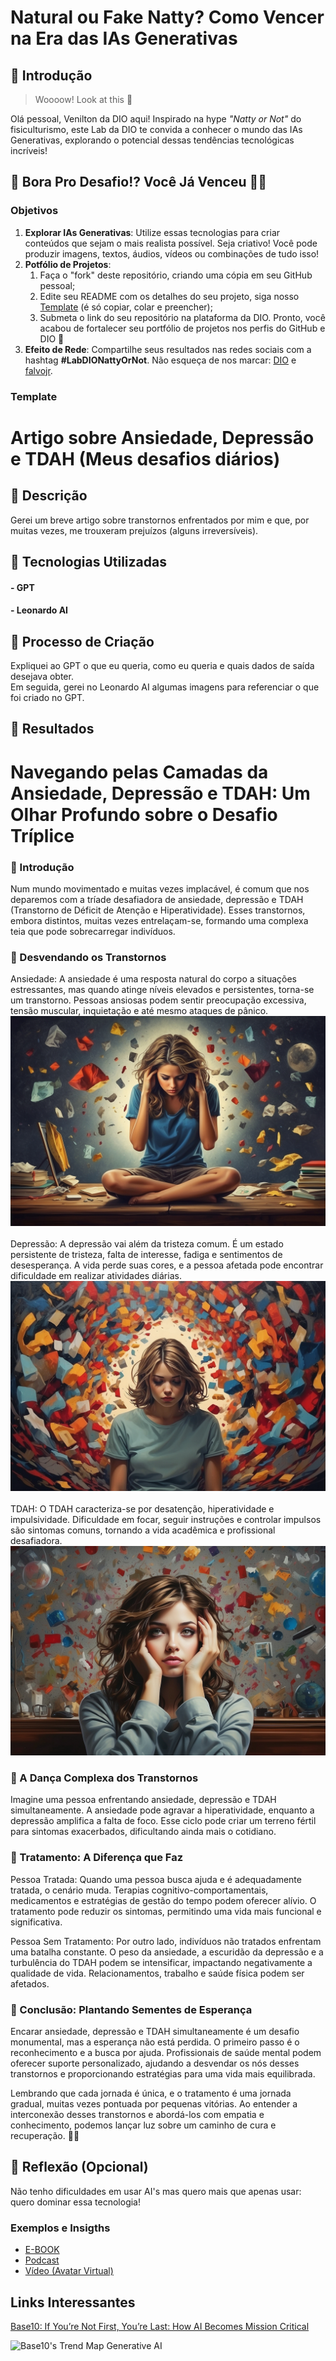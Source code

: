 # Natural ou Fake Natty? Como Vencer na Era das IAs Generativas

## 🚀 Introdução

> Woooow! Look at this 👀

Olá pessoal, Venilton da DIO aqui! Inspirado na hype _"Natty or Not"_ do fisiculturismo, este Lab da DIO te convida a conhecer o mundo das IAs Generativas, explorando o potencial dessas tendências tecnológicas incríveis!

## 🎯 Bora Pro Desafio!? Você Já Venceu 💪🤓

### Objetivos

1. **Explorar IAs Generativas**: Utilize essas tecnologias para criar conteúdos que sejam o mais realista possível. Seja criativo! Você pode produzir imagens, textos, áudios, vídeos ou combinações de tudo isso!
1. **Potfólio de Projetos**:
    1. Faça o "fork" deste repositório, criando uma cópia em seu GitHub pessoal;
    2. Edite seu README com os detalhes do seu projeto, siga nosso [Template](#template) (é só copiar, colar e preencher);
    3. Submeta o link do seu repositório na plataforma da DIO. Pronto, você acabou de fortalecer seu portfólio de projetos nos perfis do GitHub e DIO 🚀
1. **Efeito de Rede**: Compartilhe seus resultados nas redes sociais com a hashtag **#LabDIONattyOrNot**. Não esqueça de nos marcar: [DIO](https://www.linkedin.com/school/dio-makethechange) e [falvojr](https://www.linkedin.com/in/falvojr).

### Template


# Artigo sobre Ansiedade, Depressão e TDAH (Meus desafios diários)

## 📒 Descrição
Gerei um breve artigo sobre transtornos enfrentados por mim e que, por muitas vezes, me trouxeram prejuízos (alguns irreversíveis).

## 🤖 Tecnologias Utilizadas
#### - GPT
#### - Leonardo AI

## 🧐 Processo de Criação
Expliquei ao GPT o que eu queria, como eu queria e quais dados de saída desejava obter.<br>
Em seguida, gerei no Leonardo AI algumas imagens para referenciar o que foi criado no GPT.

## 🚀 Resultados
# Navegando pelas Camadas da Ansiedade, Depressão e TDAH: Um Olhar Profundo sobre o Desafio Tríplice

### 🌈 Introdução

Num mundo movimentado e muitas vezes implacável, é comum que nos deparemos com a tríade desafiadora de ansiedade, depressão e TDAH (Transtorno de Déficit de Atenção e Hiperatividade). Esses transtornos, embora distintos, muitas vezes entrelaçam-se, formando uma complexa teia que pode sobrecarregar indivíduos.

### 🧠 Desvendando os Transtornos

Ansiedade: A ansiedade é uma resposta natural do corpo a situações estressantes, mas quando atinge níveis elevados e persistentes, torna-se um transtorno. Pessoas ansiosas podem sentir preocupação excessiva, tensão muscular, inquietação e até mesmo ataques de pânico.
<img src="exemplos/Leonardo_Diffusion_XL_anxiety_depression_and_adhd_1.jpg"><br><br>
Depressão: A depressão vai além da tristeza comum. É um estado persistente de tristeza, falta de interesse, fadiga e sentimentos de desesperança. A vida perde suas cores, e a pessoa afetada pode encontrar dificuldade em realizar atividades diárias.
<img src="exemplos/Leonardo_Diffusion_XL_anxiety_depression_and_adhd_2.jpg"><br><br>
TDAH: O TDAH caracteriza-se por desatenção, hiperatividade e impulsividade. Dificuldade em focar, seguir instruções e controlar impulsos são sintomas comuns, tornando a vida acadêmica e profissional desafiadora.
<img src="exemplos/Leonardo_Diffusion_XL_anxiety_depression_and_adhd_0.jpg"><br>

### 🔄 A Dança Complexa dos Transtornos

Imagine uma pessoa enfrentando ansiedade, depressão e TDAH simultaneamente. A ansiedade pode agravar a hiperatividade, enquanto a depressão amplifica a falta de foco. Esse ciclo pode criar um terreno fértil para sintomas exacerbados, dificultando ainda mais o cotidiano.

### 💊 Tratamento: A Diferença que Faz

Pessoa Tratada: Quando uma pessoa busca ajuda e é adequadamente tratada, o cenário muda. Terapias cognitivo-comportamentais, medicamentos e estratégias de gestão do tempo podem oferecer alívio. O tratamento pode reduzir os sintomas, permitindo uma vida mais funcional e significativa.

Pessoa Sem Tratamento: Por outro lado, indivíduos não tratados enfrentam uma batalha constante. O peso da ansiedade, a escuridão da depressão e a turbulência do TDAH podem se intensificar, impactando negativamente a qualidade de vida. Relacionamentos, trabalho e saúde física podem ser afetados.

### 🌱 Conclusão: Plantando Sementes de Esperança

Encarar ansiedade, depressão e TDAH simultaneamente é um desafio monumental, mas a esperança não está perdida. O primeiro passo é o reconhecimento e a busca por ajuda. Profissionais de saúde mental podem oferecer suporte personalizado, ajudando a desvendar os nós desses transtornos e proporcionando estratégias para uma vida mais equilibrada.

Lembrando que cada jornada é única, e o tratamento é uma jornada gradual, muitas vezes pontuada por pequenas vitórias. Ao entender a interconexão desses transtornos e abordá-los com empatia e conhecimento, podemos lançar luz sobre um caminho de cura e recuperação. 👣✨

## 💭 Reflexão (Opcional)
Não tenho dificuldades em usar AI's mas quero mais que apenas usar: quero dominar essa tecnologia!


### Exemplos e Insigths

- [E-BOOK](/exemplos/E-BOOK.md)
- [Podcast](/exemplos/PODCAST.md)
- [Vídeo (Avatar Virtual)](/exemplos/VIDEO.md)

## Links Interessantes

[Base10: If You’re Not First, You’re Last: How AI Becomes Mission Critical](https://base10.vc/post/generative-ai-mission-critical/)

![Base10's Trend Map Generative AI](https://github.com/digitalinnovationone/lab-natty-or-not/assets/730492/f4df26e8-f8f7-4419-8252-c69d73ea930c)

